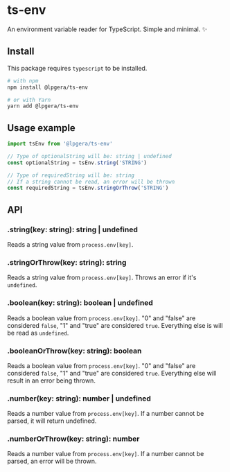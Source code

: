 # ts-env

An environment variable reader for TypeScript. Simple and minimal. ✨

## Install

This package requires `typescript` to be installed.

```bash
# with npm
npm install @lpgera/ts-env

# or with Yarn
yarn add @lpgera/ts-env
```

## Usage example

```typescript
import tsEnv from '@lpgera/ts-env'

// Type of optionalString will be: string | undefined
const optionalString = tsEnv.string('STRING')

// Type of requiredString will be: string
// If a string cannot be read, an error will be thrown
const requiredString = tsEnv.stringOrThrow('STRING')
```

## API

### .string(key: string): string | undefined

Reads a string value from `process.env[key]`.

### .stringOrThrow(key: string): string

Reads a string value from `process.env[key]`.
Throws an error if it's `undefined`.

### .boolean(key: string): boolean | undefined

Reads a boolean value from `process.env[key]`.
"0" and "false" are considered `false`, "1" and "true" are considered `true`.
Everything else is will be read as `undefined`.

### .booleanOrThrow(key: string): boolean

Reads a boolean value from `process.env[key]`.
"0" and "false" are considered `false`, "1" and "true" are considered `true`.
Everything else will result in an error being thrown.

### .number(key: string): number | undefined

Reads a number value from `process.env[key]`.
If a number cannot be parsed, it will return undefined.

### .numberOrThrow(key: string): number

Reads a number value from `process.env[key]`.
If a number cannot be parsed, an error will be thrown.
